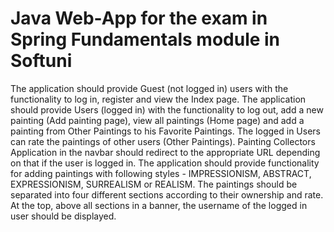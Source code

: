 # Java Web-App for the exam in Spring Fundamentals module in Softuni
The application should provide Guest (not logged in) users with the functionality to log in, register and view the Index page.
The application should provide Users (logged in) with the functionality to log out, add a new painting (Add painting page), view all paintings (Home page) and add a painting from Other Paintings to his Favorite Paintings. The logged in Users can rate the paintings of other users (Other Paintings).
Painting Collectors Application in the navbar should redirect to the appropriate URL depending on that if the user is logged in.
The application should provide functionality for adding paintings with following styles - IMPRESSIONISM, ABSTRACT, EXPRESSIONISM, SURREALISM or REALISM.
The paintings should be separated into four different sections according to their ownership and rate.
At the top, above all sections in a banner, the username of the logged in user should be displayed.
